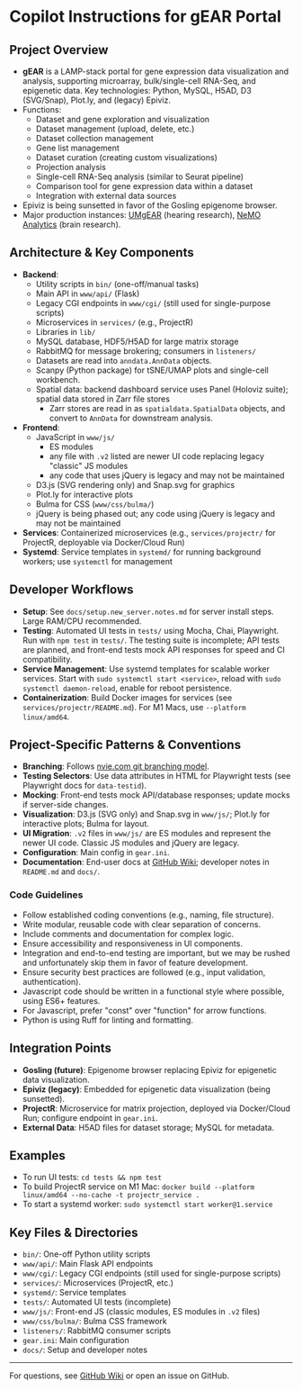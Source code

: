 # Copilot Instructions for gEAR Portal

## Project Overview
- **gEAR** is a LAMP-stack portal for gene expression data visualization and analysis, supporting microarray, bulk/single-cell RNA-Seq, and epigenetic data. Key technologies: Python, MySQL, H5AD, D3 (SVG/Snap), Plot.ly, and (legacy) Epiviz.
- Functions:
    - Dataset and gene exploration and visualization
    - Dataset management (upload, delete, etc.)
    - Dataset collection management
    - Gene list management
    - Dataset curation (creating custom visualizations)
    - Projection analysis
    - Single-cell RNA-Seq analysis (similar to Seurat pipeline)
    - Comparison tool for gene expression data within a dataset
    - Integration with external data sources
- Epiviz is being sunsetted in favor of the Gosling epigenome browser.
- Major production instances: [UMgEAR](https://umgear.org) (hearing research), [NeMO Analytics](https://nemoanalytics.org) (brain research).

## Architecture & Key Components
- **Backend**:
	- Utility scripts in `bin/` (one-off/manual tasks)
	- Main API in `www/api/` (Flask)
	- Legacy CGI endpoints in `www/cgi/` (still used for single-purpose scripts)
	- Microservices in `services/` (e.g., ProjectR)
	- Libraries in `lib/`
	- MySQL database, HDF5/H5AD for large matrix storage
    - RabbitMQ for message brokering; consumers in `listeners/`
    - Datasets are read into `anndata.AnnData` objects.
    - Scanpy (Python package) for tSNE/UMAP plots and single-cell workbench.
    - Spatial data: backend dashboard service uses Panel (Holoviz suite); spatial data stored in Zarr file stores
        - Zarr stores are read in as `spatialdata.SpatialData` objects, and convert to `AnnData` for downstream analysis.
- **Frontend**:
	- JavaScript in `www/js/`
        - ES modules
        - any file with `.v2` listed are newer UI code replacing legacy "classic" JS modules
        - any code that uses jQuery is legacy and may not be maintained
	- D3.js (SVG rendering only) and Snap.svg for graphics
	- Plot.ly for interactive plots
	- Bulma for CSS (`www/css/bulma/`)
	- jQuery is being phased out; any code using jQuery is legacy and may not be maintained
- **Services**: Containerized microservices (e.g., `services/projectr/` for ProjectR, deployable via Docker/Cloud Run)
- **Systemd**: Service templates in `systemd/` for running background workers; use `systemctl` for management

## Developer Workflows
- **Setup**: See `docs/setup.new_server.notes.md` for server install steps. Large RAM/CPU recommended.
- **Testing**: Automated UI tests in `tests/` using Mocha, Chai, Playwright. Run with `npm test` in `tests/`. The testing suite is incomplete; API tests are planned, and front-end tests mock API responses for speed and CI compatibility.
- **Service Management**: Use systemd templates for scalable worker services. Start with `sudo systemctl start <service>`, reload with `sudo systemctl daemon-reload`, enable for reboot persistence.
- **Containerization**: Build Docker images for services (see `services/projectr/README.md`). For M1 Macs, use `--platform linux/amd64`.

## Project-Specific Patterns & Conventions
- **Branching**: Follows [nvie.com git branching model](https://nvie.com/posts/a-successful-git-branching-model/).
- **Testing Selectors**: Use data attributes in HTML for Playwright tests (see Playwright docs for `data-testid`).
- **Mocking**: Front-end tests mock API/database responses; update mocks if server-side changes.
- **Visualization**: D3.js (SVG only) and Snap.svg in `www/js/`; Plot.ly for interactive plots; Bulma for layout.
- **UI Migration**: `.v2` files in `www/js/` are ES modules and represent the newer UI code. Classic JS modules and jQuery are legacy.
- **Configuration**: Main config in `gear.ini`.
- **Documentation**: End-user docs at [GitHub Wiki](https://github.com/IGS/gEAR/wiki); developer notes in `README.md` and `docs/`.

### Code Guidelines
- Follow established coding conventions (e.g., naming, file structure).
- Write modular, reusable code with clear separation of concerns.
- Include comments and documentation for complex logic.
- Ensure accessibility and responsiveness in UI components.
- Integration and end-to-end testing are important, but we may be rushed and unfortunately skip them in favor of feature development.
- Ensure security best practices are followed (e.g., input validation, authentication).
- Javascript code should be written in a functional style where possible, using ES6+ features.
- For Javascript, prefer "const" over "function" for arrow functions.
- Python is using Ruff for linting and formatting.

## Integration Points
- **Gosling (future)**: Epigenome browser replacing Epiviz for epigenetic data visualization.
- **Epiviz (legacy)**: Embedded for epigenetic data visualization (being sunsetted).
- **ProjectR**: Microservice for matrix projection, deployed via Docker/Cloud Run; configure endpoint in `gear.ini`.
- **External Data**: H5AD files for dataset storage; MySQL for metadata.

## Examples
- To run UI tests: `cd tests && npm test`
- To build ProjectR service on M1 Mac: `docker build --platform linux/amd64 --no-cache -t projectr_service .`
- To start a systemd worker: `sudo systemctl start worker@1.service`

## Key Files & Directories
- `bin/`: One-off Python utility scripts
- `www/api/`: Main Flask API endpoints
- `www/cgi/`: Legacy CGI endpoints (still used for single-purpose scripts)
- `services/`: Microservices (ProjectR, etc.)
- `systemd/`: Service templates
- `tests/`: Automated UI tests (incomplete)
- `www/js/`: Front-end JS (classic modules, ES modules in `.v2` files)
- `www/css/bulma/`: Bulma CSS framework
- `listeners/`: RabbitMQ consumer scripts
- `gear.ini`: Main configuration
- `docs/`: Setup and developer notes

---
For questions, see [GitHub Wiki](https://github.com/IGS/gEAR/wiki) or open an issue on GitHub.
